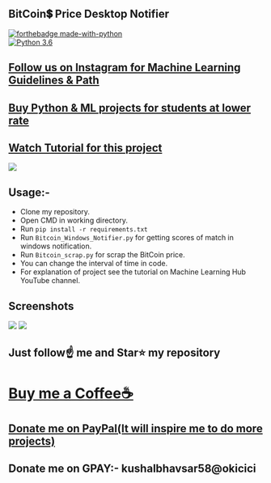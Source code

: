 ##  BitCoin💲 Price Desktop Notifier

[![forthebadge made-with-python](http://ForTheBadge.com/images/badges/made-with-python.svg)](https://www.python.org/)                 
[![Python 3.6](https://img.shields.io/badge/python-3.6-blue.svg)](https://www.python.org/downloads/release/python-360/)   

## [Follow us on Instagram for Machine Learning Guidelines & Path](https://www.instagram.com/machine_learning_hub.ai/)
## [Buy Python & ML projects for students at lower rate](https://www.instamojo.com/kushalbhavsar1820)
## [Watch Tutorial for this project](https://youtu.be/Cyi46mioqk0)

<img src="https://github.com/Spidy20/Bitcoin_Price_Scrap/blob/master/bitcoin.jpg">

## Usage:-

- Clone my repository.
- Open CMD in working directory.
- Run `pip install -r requirements.txt`
- Run `Bitcoin_Windows_Notifier.py` for getting scores of match in windows notification. 
- Run `Bitcoin_scrap.py` for scrap the BitCoin price.
- You can change the interval of time in code.
- For explanation of project see the tutorial on Machine Learning Hub YouTube channel.

## Screenshots

<img src="https://github.com/Spidy20/Bitcoin_Price_Scrap/blob/master/sc1.png">
<img src="https://github.com/Spidy20/Bitcoin_Price_Scrap/blob/master/sc2.png">

## Just follow☝️ me and Star⭐ my repository 

# [Buy me a Coffee☕](https://www.buymeacoffee.com/spidy20)
## [Donate me on PayPal(It will inspire me to do more projects)](https://www.paypal.me/spidy1820)
## Donate me on GPAY:- kushalbhavsar58@okicici
